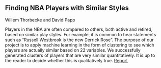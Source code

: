 ## Finding NBA Players with Similar Styles

Willem Thorbecke and David Papp

Players in the NBA are often compared to others, both active and retired, based on similar play styles. For example, it is common to hear statements such as “Russell Westbrook is the new Derrick Rose”. The purpose of our project is to apply machine learning in the form of clustering to see which players are actually similar based on 22 variables. We successfully generated clusters of players that are very similar quantitatively. It is up to the reader to decide whether this is qualitatively true. [Report](https://github.com/davpapp/ThinkStats2/blob/master/Reports/report3.md)
